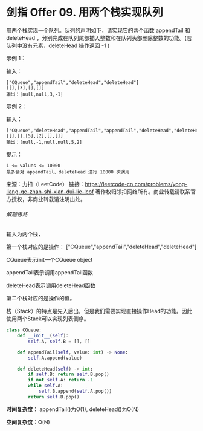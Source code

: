 # 剑指 Offer 09. 用两个栈实现队列


用两个栈实现一个队列。队列的声明如下，请实现它的两个函数 appendTail 和 deleteHead ，分别完成在队列尾部插入整数和在队列头部删除整数的功能。(若队列中没有元素，deleteHead 操作返回 -1 )

示例 1：

输入：

```
["CQueue","appendTail","deleteHead","deleteHead"]
[[],[3],[],[]]
输出：[null,null,3,-1]
```

示例 2：

输入：

```
["CQueue","deleteHead","appendTail","appendTail","deleteHead","deleteHead"]
[[],[],[5],[2],[],[]]
输出：[null,-1,null,null,5,2]
```

提示：

```
1 <= values <= 10000
最多会对 appendTail、deleteHead 进行 10000 次调用

```

来源：力扣（LeetCode）
链接：https://leetcode-cn.com/problems/yong-liang-ge-zhan-shi-xian-dui-lie-lcof
著作权归领扣网络所有。商业转载请联系官方授权，非商业转载请注明出处。



###### 解题思路

输入为两个栈，

第一个栈对应的是操作： ["CQueue","appendTail","deleteHead","deleteHead"]

CQueue表示init一个CQueue object

appendTail表示调用appendTail函数

deleteHead表示调用deleteHead函数

第二个栈对应的是操作的值。

栈（Stack）的特点是先入后出，但是我们需要实现直接操作Head的功能。因此使用两个Stack可以实现列表倒序。

```python
class CQueue:
    def __init__(self):
        self.A, self.B = [], []

    def appendTail(self, value: int) -> None:
        self.A.append(value)

    def deleteHead(self) -> int:
        if self.B: return self.B.pop()
        if not self.A: return -1
        while self.A:
            self.B.append(self.A.pop())
        return self.B.pop()
```



**时间复杂度**： appendTail()为O(1), deleteHead()为O(N)

**空间复杂度**：O(N)

